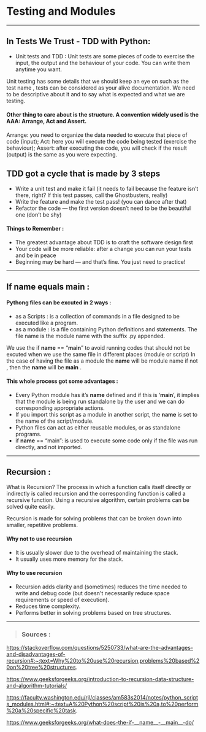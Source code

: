 # Testing and Modules
---
## In Tests We Trust - TDD with Python:
- Unit tests and TDD :
Unit tests are some pieces of code to exercise the input, the output and the behaviour of your code. You can write them anytime you want.

Unit testing has some details that we should keep an eye on such as the test name , tests can be considered as your alive documentation. We need to be descriptive about it and to say what is expected and what we are testing.

#### Other thing to care about is the structure. A convention widely used is the AAA: Arrange, Act and Assert.

Arrange: you need to organize the data needed to execute that piece of code (input);
Act: here you will execute the code being tested (exercise the behaviour);
Assert: after executing the code, you will check if the result (output) is the same as you were expecting.

## TDD got a cycle that is made by 3 steps 
- Write a unit test and make it fail (it needs to fail because the feature isn’t there, right? If this test passes, call the Ghostbusters, really)
- Write the feature and make the test pass! (you can dance after that)
- Refactor the code — the first version doesn’t need to be the beautiful one (don’t be shy)

#### Things to Remember : 
- The greatest advantage about TDD is to craft the software design first
- Your code will be more reliable: after a change you can run your tests and be in peace
- Beginning may be hard — and that’s fine. You just need to practice!




---
## If name equals main :
#### Pythong files can be excuted in 2 ways : 
- as a Scripts : is a collection of commands in a file designed to be executed like a program.
- as a module : is a file containing Python definitions and statements. The file name is the module name with the suffix .py appended. 

We use the if __name__ == “__main__” to avoid running codes that should not be excuted when we use the same file in different places (module or script)
In the case of having the file as a module the  __name__ will be module name if not , then the __name__  will be __main__ . 

#### This whole process got some advantages : 
- Every Python module has it’s __name__ defined and if this is ‘__main__’, it implies that the module is being run standalone by the user and we can do corresponding appropriate actions.
- If you import this script as a module in another script, the __name__ is set to the name of the script/module.
- Python files can act as either reusable modules, or as standalone programs.
- if __name__ == “main”: is used to execute some code only if the file was run directly, and not imported.
---

##  Recursion :

What is Recursion? 
The process in which a function calls itself directly or indirectly is called recursion and the corresponding function is called a recursive function. Using a recursive algorithm, certain problems can be solved quite easily.

Recursion is made for solving problems that can be broken down into smaller, repetitive problems.

#### Why not to use recursion
- It is usually slower due to the overhead of maintaining the stack.
- It usually uses more memory for the stack.
#### Why to use recursion
- Recursion adds clarity and (sometimes) reduces the time needed to write and debug code (but doesn't necessarily reduce space requirements or speed of execution).
- Reduces time complexity.
- Performs better in solving problems based on tree structures.



---
>### Sources : 
https://stackoverflow.com/questions/5250733/what-are-the-advantages-and-disadvantages-of-recursion#:~:text=Why%20to%20use%20recursion,problems%20based%20on%20tree%20structures.

https://www.geeksforgeeks.org/introduction-to-recursion-data-structure-and-algorithm-tutorials/

https://faculty.washington.edu/rjl/classes/am583s2014/notes/python_scripts_modules.html#:~:text=A%20Python%20script%20is%20a,to%20perform%20a%20specific%20task.

https://www.geeksforgeeks.org/what-does-the-if-__name__-__main__-do/
